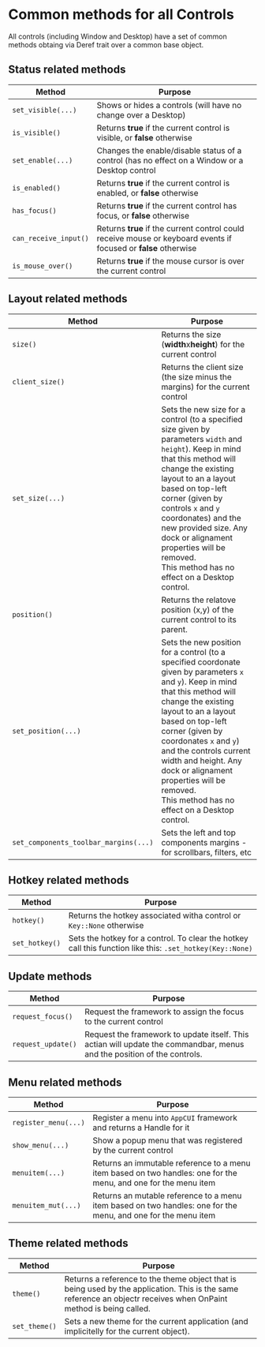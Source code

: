 # Common methods for all Controls

All controls (including Window and Desktop) have a set of common methods obtaing via Deref trait over a common base object.


## Status related methods

| Method                | Purpose                                                                                                          |
| --------------------- | ---------------------------------------------------------------------------------------------------------------- |
| `set_visible(...)`    | Shows or hides a controls (will have no change over a Desktop)                                                   |
| `is_visible()`        | Returns **true** if the current control is visible, or **false** otherwise                                       |
| `set_enable(...)`     | Changes the enable/disable status of a control (has no effect on a Window or a Desktop control                   |
| `is_enabled()`        | Returns **true** if the current control is enabled, or **false** otherwise                                       |
| `has_focus()`         | Returns **true** if the current control has focus, or **false** otherwise                                        |
| `can_receive_input()` | Returns **true** if the current control could receive mouse or keyboard events if focused or **false** otherwise |
| `is_mouse_over()`     | Returns **true** if the mouse cursor is over the current control                                                 |

## Layout related methods

| Method                                | Purpose                                                                                                                                                                                                                                                                                                                                                                                    |
| ------------------------------------- | ------------------------------------------------------------------------------------------------------------------------------------------------------------------------------------------------------------------------------------------------------------------------------------------------------------------------------------------------------------------------------------------ |
| `size()`                              | Returns the size (**width**x**height**) for the current control                                                                                                                                                                                                                                                                                                                            |
| `client_size()`                       | Returns the client size (the size minus the margins) for the current control                                                                                                                                                                                                                                                                                                               |
| `set_size(...)`                       | Sets the new size for a control (to a specified size given by parameters `width` and `height`). Keep in mind that this method will change the existing layout to an a layout based on top-left corner (given by controls `x` and `y` coordonates) and the new provided size. Any dock or alignament properties will be removed.<br>This method has no effect on a Desktop control.         |
| `position()`                          | Returns the relatove position (x,y) of the current control to its parent.                                                                                                                                                                                                                                                                                                                  |
| `set_position(...)`                   | Sets the new position for a control (to a specified coordonate given by parameters `x` and `y`). Keep in mind that this method will change the existing layout to an a layout based on top-left corner (given by coordonates `x` and `y`) and the controls current width and height. Any dock or alignament properties will be removed.<br>This method has no effect on a Desktop control. |
| `set_components_toolbar_margins(...)` | Sets the left and top components margins - for scrollbars, filters, etc                                                                                                                                                                                                                                                                                                                    |



## Hotkey related methods

| Method         | Purpose                                                                                                   |
| -------------- | --------------------------------------------------------------------------------------------------------- |
| `hotkey()`     | Returns the hotkey associated witha control or `Key::None` otherwise                                      |
| `set_hotkey()` | Sets the hotkey for a control. To clear the hotkey call this function like this: `.set_hotkey(Key::None)` |

## Update methods

| Method             | Purpose                                                                                                                 |
| ------------------ | ----------------------------------------------------------------------------------------------------------------------- |
| `request_focus()`  | Request the framework to assign the focus to the current control                                                        |
| `request_update()` | Request the framework to update itself. This actian will update the commandbar, menus and the position of the controls. |

## Menu related methods

| Method               | Purpose                                                                                                         |
| -------------------- | --------------------------------------------------------------------------------------------------------------- |
| `register_menu(...)` | Register a menu into `AppCUI` framework and returns a Handle for it                                             |
| `show_menu(...)`     | Show a popup menu that was registered by the current control                                                    |
| `menuitem(...)`      | Returns an immutable reference to a menu item based on two handles: one for the menu, and one for the menu item |
| `menuitem_mut(...)`  | Returns an mutable reference to a menu item based on two handles: one for the menu, and one for the menu item   |

## Theme related methods

| Method        | Purpose                                                                                                                                                            |
| ------------- | ------------------------------------------------------------------------------------------------------------------------------------------------------------------ |
| `theme()`     | Returns a reference to the theme object that is being used by the application. This is the same reference an objectr receives when OnPaint method is being called. |
| `set_theme()` | Sets a new theme for the current application (and implicitelly for the current object).                                                                            |

